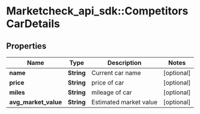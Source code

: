 # Marketcheck_api_sdk::CompetitorsCarDetails

## Properties
Name | Type | Description | Notes
------------ | ------------- | ------------- | -------------
**name** | **String** | Current car name | [optional] 
**price** | **String** | price of car | [optional] 
**miles** | **String** | mileage of car | [optional] 
**avg_market_value** | **String** | Estimated market value | [optional] 


